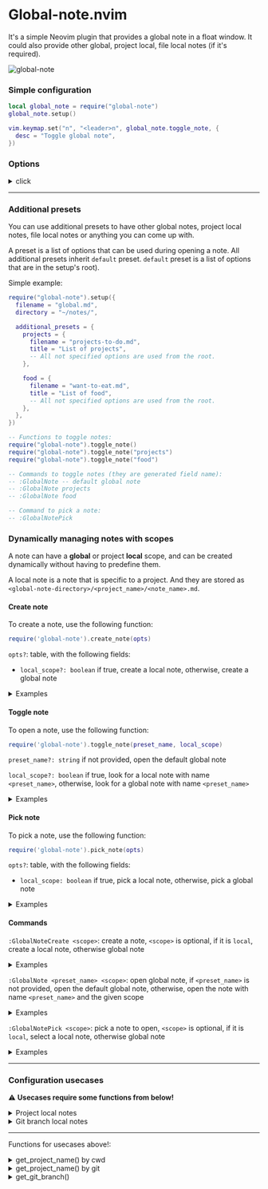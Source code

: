 # Global-note.nvim

It's a simple Neovim plugin that provides a global note in a float window.
It could also provide other global, project local, file local notes (if it's required).

![global-note](https://github.com/backdround/global-note.nvim/assets/17349169/0981e267-aa95-407e-bc6d-a23aee9ecac5)

### Simple configuration

```lua
local global_note = require("global-note")
global_note.setup()

vim.keymap.set("n", "<leader>n", global_note.toggle_note, {
  desc = "Toggle global note",
})
```

### Options

<details><summary>click</summary>
All options here are default:

```lua
{
  -- Filename to use for default note (preset).
  -- string or fun(): string
  filename = "global.md",

  -- Directory to keep default note (preset).
  -- string or fun(): string
  directory = vim.fn.stdpath("data") .. "/global-note/",

  -- Floating window title.
  -- string or fun(): string
  title = "Global note",

  -- A nvim_open_win config to show float window.
  -- table or fun(): table
  window_config = function()
    local window_height = vim.api.nvim_list_uis()[1].height
    local window_width = vim.api.nvim_list_uis()[1].width
    return {
      relative = "editor",
      border = "single",
      title = "Note",
      title_pos = "center",
      width = math.floor(0.7 * window_width),
      height = math.floor(0.85 * window_height),
      row = math.floor(0.05 * window_height),
      col = math.floor(0.15 * window_width),
    }
  end,

  -- It's called after the window creation.
  -- fun(buffer_id: number, window_id: number)
  post_open = function(_, _) end,

  -- Whether to use autosave. Autosave saves buffer on closing window
  -- or exiting Neovim.
  -- boolean
  autosave = true,

  -- Additional presets to create other global, project local, file local
  -- and other notes.
  -- { [name]: table } - tables there have the same fields as the current table.
  additional_presets = {},
}
```

</details>

<!-- panvimdoc-ignore-start -->

---

<!-- panvimdoc-ignore-end -->

### Additional presets

You can use additional presets to have other global notes, project
local notes, file local notes or anything you can come up with.

A preset is a list of options that can be used during opening a note.
All additional presets inherit `default` preset. `default` preset is a
list of options that are in the setup's root).

Simple example:

```lua
require("global-note").setup({
  filename = "global.md",
  directory = "~/notes/",

  additional_presets = {
    projects = {
      filename = "projects-to-do.md",
      title = "List of projects",
      -- All not specified options are used from the root.
    },

    food = {
      filename = "want-to-eat.md",
      title = "List of food",
      -- All not specified options are used from the root.
    },
  },
})

-- Functions to toggle notes:
require("global-note").toggle_note()
require("global-note").toggle_note("projects")
require("global-note").toggle_note("food")

-- Commands to toggle notes (they are generated field name):
-- :GlobalNote -- default global note
-- :GlobalNote projects
-- :GlobalNote food

-- Command to pick a note:
-- :GlobalNotePick
```

### Dynamically managing notes with scopes

A note can have a **global** or project **local** scope, and can be created dynamically without having to predefine them.

A local note is a note that is specific to a project. And they are stored as `<global-note-directory>/<project_name>/<note_name>.md`.

#### Create note

To create a note, use the following function:

```lua
require('global-note').create_note(opts)
```

`opts?`: table, with the following fields:

- `local_scope?: boolean` if true, create a local note, otherwise, create a global note

<details><summary>Examples</summary>

```lua
-- create a global note
require('global-note').create_note()
--or
require('global-note').create_note({local_scope=false})

-- create a local note
require('global-note').create_note({local_scope=true})
```

</details>

#### Toggle note

To open a note, use the following function:

```lua
require('global-note').toggle_note(preset_name, local_scope)
```

`preset_name?: string` if not provided, open the default global note

`local_scope?: boolean` if true, look for a local note with name `<preset_name>`, otherwise, look for a global note with name `<preset_name>`

<details><summary>Examples</summary>

```lua
-- toggle the default global note
require('global-note').toggle_note()

-- toggle the global note `projects`
require('global-note').toggle_note('projects')
--or
require('global-note').toggle_note('projects', {local_scope=false})

-- toggle the local note `projects`
require('global-note').toggle_note('projects', {local_scope=true})
```

</details>

#### Pick note

To pick a note, use the following function:

```lua
require('global-note').pick_note(opts)
```

`opts?`: table, with the following fields:

- `local_scope: boolean` if true, pick a local note, otherwise, pick a global note

<details><summary>Examples</summary>

```lua
-- pick a global note
require('global-note').pick_note()
--or
require('global-note').pick_note({local_scope=false})

-- pick a local note
require('global-note').pick_note({local_scope=true})
```

</details>

#### Commands

`:GlobalNoteCreate <scope>`: create a note, `<scope>` is optional, if it is `local`, create a local note, otherwise global note

<details><summary>Examples</summary>

```lua
-- create a global note
-- :GlobalNoteCreate
-- or
-- :GlobalNoteCreate global

-- create a local note
-- :GlobalNoteCreate local
```

</details>

`:GlobalNote <preset_name> <scope>`: open global note, if `<preset_name>` is not provided, open the default global note, otherwise, open the note with name `<preset_name>` and the given scope

<details><summary>Examples</summary>

```lua
-- open the default global note
-- :GlobalNote
-- or
-- :GlobalNote global

-- open the global note `projects`
-- :GlobalNote projects
-- or
-- :GlobalNote projects global

-- open the local note `projects`
-- :GlobalNote projects local
```

</details>

`:GlobalNotePick <scope>`: pick a note to open, `<scope>` is optional, if it is `local`, select a local note, otherwise global note

<details><summary>Examples</summary>

```lua
-- pick a global note
-- :GlobalNotePick
-- or
-- :GlobalNotePick global

-- pick a local note
-- :GlobalNotePick local
```

</details>

<!-- panvimdoc-ignore-start -->

---

<!-- panvimdoc-ignore-end -->

### Configuration usecases

:warning: **Usecases require some functions from below!**

<details><summary>Project local notes</summary>

```lua
local global_note = require("global-note")
global_note.setup({
  additional_presets = {
    project_local = {

      filename = function()
        return get_project_name() .. ".md"
      end,

      title = "Project note",
    },
  }
})

vim.keymap.set("n", "<leader>n", function()
  global_note.toggle_note("project_local")
end, {
  desc = "Toggle project note",
})
```

</details>

<details><summary>Git branch local notes</summary>

```lua
local global_note = require("global-note")
global_note.setup({
  additional_presets = {
    git_branch_local = {
      directory = function()
        return vim.fn.stdpath("data") .. "/global-note/" .. get_project_name()
      end,

      filename = function()
        local git_branch = get_git_branch()
        if git_branch == nil then
          return nil
        end
        return get_git_branch():gsub("[^%w-]", "-") .. ".md"
      end,

      title = get_git_branch,
    },
  }
})

vim.keymap.set("n", "<leader>n", function()
  global_note.toggle_note("git_branch_local")
end, {
  desc = "Toggle git branch note",
})
```

</details>

<!-- panvimdoc-ignore-start -->

---

<!-- panvimdoc-ignore-end -->

Functions for usecases above!:

<details><summary>get_project_name() by cwd</summary>

```lua
local get_project_name = function()
  local project_directory, err = vim.loop.cwd()
  if project_directory == nil then
    vim.notify(err, vim.log.levels.WARN)
    return nil
  end

  local project_name = vim.fs.basename(project_directory)
  if project_name == nil then
    vim.notify("Unable to get the project name", vim.log.levels.WARN)
    return nil
  end

  return project_name
end
```

</details>

<details><summary>get_project_name() by git</summary>

```lua
local get_project_name = function()
  local result = vim.system({
    "git",
    "rev-parse",
    "--show-toplevel",
  }, {
    text = true,
  }):wait()

  if result.stderr ~= "" then
    vim.notify(result.stderr, vim.log.levels.WARN)
    return nil
  end

  local project_directory = result.stdout:gsub("\n", "")

  local project_name = vim.fs.basename(project_directory)
  if project_name == nil then
    vim.notify("Unable to get the project name", vim.log.levels.WARN)
    return nil
  end

  return project_name
end
```

</details>

<details><summary>get_git_branch()</summary>

```lua
local get_project_name = function()
  local result = vim.system({
    "git",
    "symbolic-ref",
    "--short",
    "HEAD",
  }, {
    text = true,
  }):wait()

  if result.stderr ~= "" then
    vim.notify(result.stderr, vim.log.levels.WARN)
    return nil
  end

  return result.stdout:gsub("\n", "")
end
```

</details>
